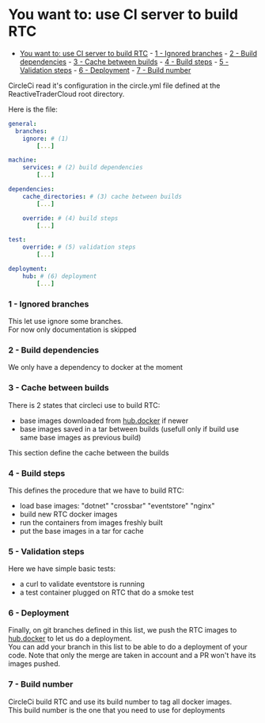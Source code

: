 # You want to: use CI server to build RTC

- [You want to: use CI server to build RTC](#you-want-to-use-ci-server-to-build-rtc)
        - [1 - Ignored branches](#1---ignored-branches)
        - [2 - Build dependencies](#2---build-dependencies)
        - [3 - Cache between builds](#3---cache-between-builds)
        - [4 - Build steps](#4---build-steps)
        - [5 - Validation steps](#5---validation-steps)
        - [6 - Deployment](#6---deployment)
        - [7 - Build number](#7---build-number)

CircleCi read it's configuration in the circle.yml file defined at the ReactiveTraderCloud root directory.

Here is the file:

```yaml
general:
  branches:
    ignore: # (1)
        [...]

machine:
    services: # (2) build dependencies
        [...]

dependencies:
    cache_directories: # (3) cache between builds
        [...]

    override: # (4) build steps
        [...]

test:
    override: # (5) validation steps
        [...]

deployment:
    hub: # (6) deployment
        [...]
```

### 1 - Ignored branches
This let use ignore some branches.  
For now only documentation is skipped

### 2 - Build dependencies
We only have a dependency to docker at the moment

### 3 - Cache between builds
There is 2 states that circleci use to build RTC:
- base images downloaded from [hub.docker][docker-hub] if newer
- base images saved in a tar between builds (usefull only if build use same base images as previous build)

This section define the cache between the builds

### 4 - Build steps
This defines the procedure that we have to build RTC:
- load base images: "dotnet" "crossbar" "eventstore" "nginx"
- build new RTC docker images
- run the containers from images freshly built
- put the base images in a tar for cache

### 5 - Validation steps
Here we have simple basic tests:
- a curl to validate eventstore is running
- a test container plugged on RTC that do a smoke test

### 6 - Deployment
Finally, on git branches defined in this list, we push the RTC images to [hub.docker][docker-hub] to let us do a deployment.  
You can add your branch in this list to be able to do a deployment of your code. Note that only the merge are taken in account and a PR won't have its images pushed.  

### 7 - Build number
CircleCi build RTC and use its build number to tag all docker images.  
This build number is the one that you need to use for deployments

[docker-hub]: https://store.docker.com/profiles/reactivetrader/
